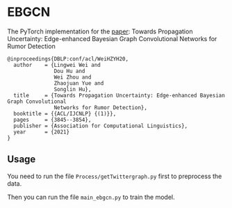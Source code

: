 # EBGCN

The PyTorch implementation for the [paper](https://arxiv.org/pdf/2107.11934.pdf): Towards Propagation Uncertainty: Edge-enhanced Bayesian Graph Convolutional Networks for Rumor Detection
 


```
@inproceedings{DBLP:conf/acl/WeiHZYH20,
  author    = {Lingwei Wei and
               Dou Hu and
               Wei Zhou and
               Zhaojuan Yue and
               Songlin Hu},
  title     = {Towards Propagation Uncertainty: Edge-enhanced Bayesian Graph Convolutional
               Networks for Rumor Detection},
  booktitle = {{ACL/IJCNLP} {(1)}},
  pages     = {3845--3854},
  publisher = {Association for Computational Linguistics},
  year      = {2021}
}
```


## Usage

You need to run the file ```Process/getTwittergraph.py``` first to preprocess the data. 

Then you can run the file ```main_ebgcn.py``` to train the model. 

